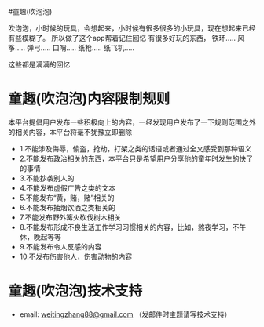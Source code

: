 #童趣(吹泡泡)

吹泡泡，小时候的玩具，会想起来，小时候有很多很多的小玩具，现在想起来已经有些模糊了。
所以做了这个app帮着记住回忆
有很多好玩的东西，
铁环.....
风筝.....
弹弓.....
口哨.....
纸枪.....
纸飞机.....

这些都是满满的回忆
# 童趣(吹泡泡)内容限制规则
本平台提倡用户发布一些积极向上的内容，一经发现用户发布了一下规则范围之外的相关内容，本平台将毫不犹豫立即删除
* 1.不能涉及侮辱，偷盗，抢劫，打架之类的话语或者通过全文感受到那种语义
* 2.不能发布政治相关的东西，本平台只是希望用户分享他的童年时发生的快了的事情
* 3.不能抄袭别人的
* 4.不能发布虚假广告之类的文本
* 5.不能发布“黄，赌，赌”相关的
* 6.不能发布抽烟饮酒之类相关的
* 7.不能发布野外篝火砍伐树木相关
* 8.不能发布形成不良生活工作学习习惯相关的内容，比如，熬夜学习，不午休，晚起等等
* 9.不能发布令人反感的内容
* 10.不发布伤害他人，伤害动物的内容

# 童趣(吹泡泡)技术支持
* email: weitingzhang88@gmail.com （发邮件时主题请写技术支持）

